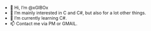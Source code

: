 - 👋 Hi, I’m @xGIBOx
- 👀 I’m mainly interested in C and C#, but also for a lot other things.
- 🌱 I’m currently learning C#.
- 📫 Contact me via PM or GMAIL.

<!---
xGIBOx/xGIBOx is a ✨ special ✨ repository because its `README.md` (this file) appears on your GitHub profile.
You can click the Preview link to take a look at your changes.
--->
